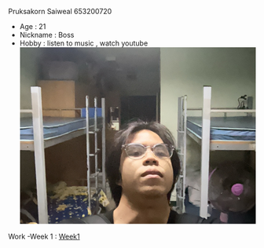 Pruksakorn Saiweal 653200720

- Age : 21
- Nickname : Boss
- Hobby : listen to music , watch youtube
![Boss](/Image/IMG_1888.jpeg)

Work
-Week 1 : [Week1](https://zozimboii.github.io/bluetooth)
